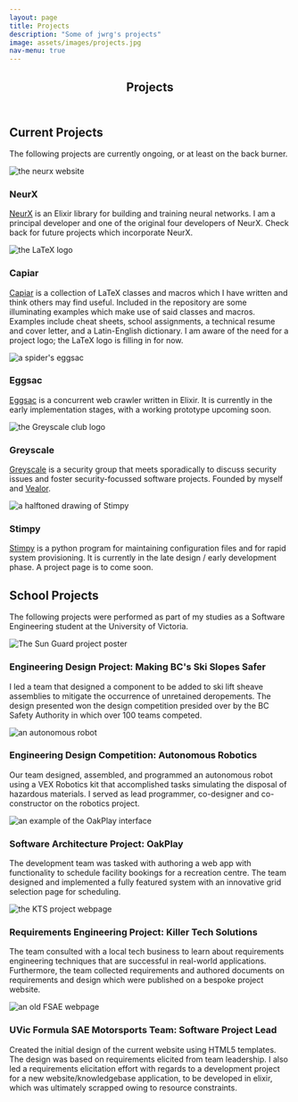 ```yaml
---
layout: page
title: Projects
description: "Some of jwrg's projects"
image: assets/images/projects.jpg
nav-menu: true
---
```


<!-- Main -->
<div id="main" class="alt">

<!-- One -->
<section id="one">
	<div class="inner">
		<header class="major">
			<h1>Projects</h1>
		</header>

<!-- Content -->
<h2 id="content">Current Projects</h2>
<p>The following projects are currently ongoing, or at least on the back
burner.
</p>
<div class="row">
	<div class="6u 12u$(small)">
    <span class="image fit"><img src="assets/images/neurx.png" alt="the neurx website" /></span>
		<h3>NeurX</h3>
		<p><a href="https://neurx.github.io">NeurX</a> is an Elixir 
    library for building and training neural networks.  I am 
    a principal developer and one of the original four developers 
    of NeurX.  Check back for future projects which incorporate NeurX.
    </p>
	</div>
	<div class="6u$ 12u$(small)">
    <span class="image fit"><img src="assets/images/latex.png" alt="the LaTeX logo" /></span>
		<h3>Capiar</h3>
		<p><a href="https://github.com/jwrg/capiar">Capiar</a> is a 
    collection of LaTeX classes and macros which I have written 
    and think others may find useful.  Included in the repository 
    are some illuminating examples which make use of said 
    classes and macros.  Examples include cheat sheets, school 
    assignments, a technical resume and cover letter, and a 
    Latin-English dictionary.  I am aware of the need for a
    project logo; the LaTeX logo is filling in for now.
    </p>
	</div>
	<!-- Break -->
	<div class="4u 12u$(medium)">
    <span class="image fit"><img src="assets/images/eggsac.png" alt="a spider's eggsac" /></span>
		<h3>Eggsac</h3>
		<p><a href="https://github.com/jwrg/eggsac">Eggsac</a> is a 
    concurrent web crawler written in Elixir.  It is currently 
    in the early implementation stages, with a working prototype 
    upcoming soon.
    </p>
	</div>
	<div class="4u 12u$(medium)">
    <span class="image fit"><img src="assets/images/greyscale.png" alt="the Greyscale club logo" /></span>
		<h3>Greyscale</h3>
		<p><a href="#">Greyscale</a> is a security group that meets 
    sporadically to discuss security issues and foster 
    security-focussed software projects.  Founded by myself 
    and <a href="https://vealor.github.io/">Vealor</a>.
    </p>
	</div>
	<div class="4u$ 12u$(medium)">
    <span class="image fit"><img src="assets/images/stimpy.png" alt="a halftoned drawing of Stimpy" /></span>
		<h3>Stimpy</h3>
		<p><a href="https://github.com/jwrg/stimpy">Stimpy</a> is 
    a python program for maintaining configuration files and 
    for rapid system provisioning.  It is currently in the 
    late design / early development phase.  A project page 
    is to come soon.
    </p>
	</div>
</div>

<h2 id="content">School Projects</h2>
<p>The following projects were performed as part of my studies as a Software
Engineering student at the University of Victoria.
</p>
<div class="row">
	<div class="6u 12u$(small)">
    <span class="image fit"><img src="assets/images/Sun-Guard-Thumb.png" alt="The Sun Guard project poster" /></span>
		<h3>Engineering Design Project: Making BC's Ski Slopes Safer</h3>
		<p>I led a team that designed a component to be added to ski lift 
    sheave assemblies to mitigate the occurrence of unretained deropements.  
    The design presented won the design competition presided over by the 
    BC Safety Authority in which over 100 teams competed.
    </p>
	</div>
	<div class="6u$ 12u$(small)">
    <span class="image fit"><img src="assets/images/robot_thumb.jpg" alt="an autonomous robot" /></span>
		<h3>Engineering Design Competition: Autonomous Robotics</h3>
		<p>Our team designed, assembled, and programmed an autonomous 
    robot using a VEX Robotics kit that accomplished tasks simulating 
    the disposal of hazardous materials.  I served as lead programmer, 
    co-designer and co-constructor on the robotics project.</p>
	</div>
	<!-- Break -->
	<div class="4u 12u$(medium)">
    <span class="image fit"><img src="assets/images/oakplay.jpg" alt="an example of the OakPlay interface" /></span>
		<h3>Software Architecture Project: <strong>OakPlay</strong></h3>
		<p>The development team was tasked with authoring a web app with 
    functionality to schedule facility bookings for a recreation 
    centre. The team designed and implemented a fully featured 
    system with an innovative grid selection page for scheduling.
    </p>
	</div>
	<div class="4u 12u$(medium)">
    <span class="image fit"><img src="assets/images/kts2.png" alt="the KTS project webpage" /></span>
		<h3>Requirements Engineering Project: <strong>Killer Tech Solutions</strong></h3>
		<p>The team consulted with a local tech business to learn 
    about requirements engineering techniques that are successful 
    in real-world applications.  Furthermore, the team collected 
    requirements and authored documents on requirements and 
    design which were published on a bespoke project website.
    </p>
	</div>
	<div class="4u$ 12u$(medium)">
    <span class="image fit"><img src="assets/images/fsae3.png" alt="an old FSAE webpage" /></span>
		<h3>UVic Formula SAE Motorsports Team: Software Project Lead</h3>
		<p>Created the initial design of the current website using 
    HTML5 templates.  The design was based on requirements 
    elicited from team leadership.  I also led a requirements
    elicitation effort with regards to a
    development project for a new website/knowledgebase 
    application, to be developed in elixir, which was ultimately
    scrapped owing to resource constraints.
    </p>
	</div>
</div>
</section>

</div>
